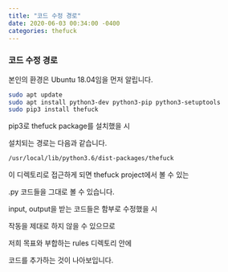 ```yaml
---
title: "코드 수정 경로"
date: 2020-06-03 00:34:00 -0400
categories: thefuck
---
```


### 코드 수정 경로

본인의 환경은 Ubuntu 18.04임을 먼저 알립니다.

```bash
sudo apt update
sudo apt install python3-dev python3-pip python3-setuptools
sudo pip3 install thefuck
```

pip3로 thefuck package를 설치했을 시

설치되는 경로는 다음과 같습니다.

```bash
/usr/local/lib/python3.6/dist-packages/thefuck
```

이 디렉토리로 접근하게 되면 thefuck project에서 볼 수 있는

.py 코드들을 그대로 볼 수 있습니다.

input, output을 받는 코드들은 함부로 수정했을 시

작동을 제대로 하지 않을 수 있으므로

저희 목표와 부합하는 rules 디렉토리 안에

코드를 추가하는 것이 나아보입니다.




